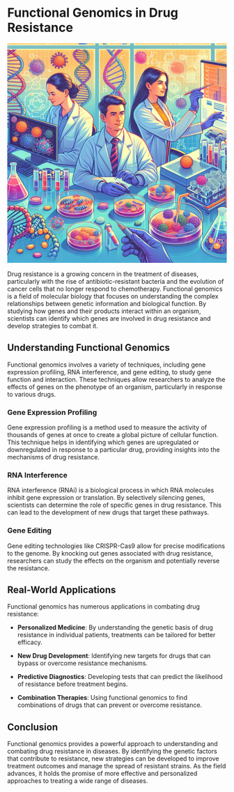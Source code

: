 # Functional Genomics in Drug Resistance

![Genomic research on drug resistance](https://raw.githubusercontent.com/Kanakjr/100-days-of-AI-Writing/main/images/Functional-Genomics-in-Drug-Resistance.png)

Drug resistance is a growing concern in the treatment of diseases, particularly with the rise of antibiotic-resistant bacteria and the evolution of cancer cells that no longer respond to chemotherapy. Functional genomics is a field of molecular biology that focuses on understanding the complex relationships between genetic information and biological function. By studying how genes and their products interact within an organism, scientists can identify which genes are involved in drug resistance and develop strategies to combat it.

## Understanding Functional Genomics

Functional genomics involves a variety of techniques, including gene expression profiling, RNA interference, and gene editing, to study gene function and interaction. These techniques allow researchers to analyze the effects of genes on the phenotype of an organism, particularly in response to various drugs.

### Gene Expression Profiling

Gene expression profiling is a method used to measure the activity of thousands of genes at once to create a global picture of cellular function. This technique helps in identifying which genes are upregulated or downregulated in response to a particular drug, providing insights into the mechanisms of drug resistance.

### RNA Interference

RNA interference (RNAi) is a biological process in which RNA molecules inhibit gene expression or translation. By selectively silencing genes, scientists can determine the role of specific genes in drug resistance. This can lead to the development of new drugs that target these pathways.

### Gene Editing

Gene editing technologies like CRISPR-Cas9 allow for precise modifications to the genome. By knocking out genes associated with drug resistance, researchers can study the effects on the organism and potentially reverse the resistance.

## Real-World Applications

Functional genomics has numerous applications in combating drug resistance:

- **Personalized Medicine**: By understanding the genetic basis of drug resistance in individual patients, treatments can be tailored for better efficacy.

- **New Drug Development**: Identifying new targets for drugs that can bypass or overcome resistance mechanisms.

- **Predictive Diagnostics**: Developing tests that can predict the likelihood of resistance before treatment begins.

- **Combination Therapies**: Using functional genomics to find combinations of drugs that can prevent or overcome resistance.

## Conclusion

Functional genomics provides a powerful approach to understanding and combating drug resistance in diseases. By identifying the genetic factors that contribute to resistance, new strategies can be developed to improve treatment outcomes and manage the spread of resistant strains. As the field advances, it holds the promise of more effective and personalized approaches to treating a wide range of diseases.

